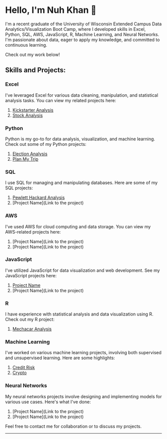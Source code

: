 
# Hello, I'm Nuh Khan 👋

I'm a recent graduate of the University of Wisconsin Extended Campus Data Analytics/Visualization Boot Camp, where I developed skills in Excel, Python, SQL, AWS, JavaScript, R, Machine Learning, and Neural Networks. I'm passionate about data, eager to apply my knowledge, and committed to continuous learning. 

Check out my work below!

## Skills and Projects:

### Excel

I've leveraged Excel for various data cleaning, manipulation, and statistical analysis tasks. You can view my related projects here:

1. [Kickstarter Analysis](https://github.com/Nuh-Khan/Kickstarter-Analysis)
2. [Stock Analysis](https://github.com/Nuh-Khan/stock-analysis)

### Python

Python is my go-to for data analysis, visualization, and machine learning. Check out some of my Python projects:

1. [Election Analysis](https://github.com/Nuh-Khan/Election_Analysis)
2. [Plan My Trip](https://github.com/Nuh-Khan/World_Weather_Analysis)

### SQL

I use SQL for managing and manipulating databases. Here are some of my SQL projects:

1. [Pewlett Hackard Analysis](https://github.com/Nuh-Khan/Pewlett-Hackard-Analysis)
2. [Project Name](Link to the project)

### AWS

I've used AWS for cloud computing and data storage. You can view my AWS-related projects here:

1. [Project Name](Link to the project)
2. [Project Name](Link to the project)

### JavaScript

I've utilized JavaScript for data visualization and web development. See my JavaScript projects here:

1. [Project Name](https://github.com/Nuh-Khan/Mapping_Earthquakes)
2. [Project Name](Link to the project)

### R

I have experience with statistical analysis and data visualization using R. Check out my R project:

1. [Mechacar Analysis](https://github.com/Nuh-Khan/MechaCar_Statistical_Analysis)

### Machine Learning

I've worked on various machine learning projects, involving both supervised and unsupervised learning. Here are some highlights:

1. [Credit Risk](https://github.com/Nuh-Khan/Credit_Risk_Analysis)
2. [Crypto](https://github.com/Nuh-Khan/Cryptocurrencies)

### Neural Networks

My neural networks projects involve designing and implementing models for various use cases. Here's what I've done:

1. [Project Name](Link to the project)
2. [Project Name](Link to the project)

Feel free to contact me for collaboration or to discuss my projects.

---

